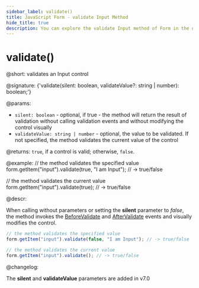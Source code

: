 ```yaml
---
sidebar_label: validate()
title: JavaScript Form - validate Input Method 
hide_title: true
description: You can explore the validate Input method of Form in the documentation of the DHTMLX JavaScript UI library. Browse developer guides and API reference, try out code examples and live demos, and download a free 30-day evaluation version of DHTMLX Suite 7.
---
```


# validate()

@short: validates an Input control

@signature: {'validate(silent: boolean, validateValue?: string | number): boolean;'}

@params:
- `silent: boolean` - optional, if true - the method will return the result of validation without calling validation events and without modifying the control visually
- `validateValue: string | number` - optional, the value to be validated. If not specified, the method validates the current value of the control

@returns:
`true`, if a control is valid; otherwise, `false`.

@example:
// the method validates the specified value
form.getItem("input").validate(true, "I am Input"); // -> true/false

// the method validates the current value
form.getItem("input").validate(true); // -> true/false

@descr:

When calling without parameters or setting the **silent** parameter to *false*, the method invokes the [BeforeValidate](form/api/input/input_beforevalidate_event.md) and [AfterValidate](form/api/input/input_aftervalidate_event.md) events and visually modifies the control.

~~~js
// the method validates the specified value
form.getItem("input").validate(false, "I am Input"); // -> true/false

// the method validates the current value
form.getItem("input").validate(); // -> true/false
~~~

@changelog:

The **silent** and **validateValue** parameters are added in v7.0
